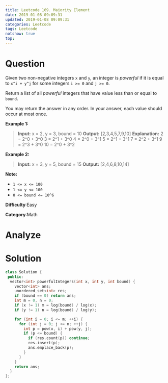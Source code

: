 ```yaml
---
title: Leetcode 169. Majority Element
date: 2019-01-08 09:09:31
updated: 2019-01-08 09:09:31
categories: Leetcode
tags: Leetcode
notshow: true
top:
---
```


# Question

Given two non-negative integers  `x`  and  `y`, an integer is  _powerful_ if it is equal to  `x^i + y^j` for some integers  `i >= 0`  and  `j >= 0`.

Return a list of all  _powerful_  integers that have value less than or equal to  `bound`.

You may return the answer in any order. In your answer, each value should occur at most once.

**Example 1:**

> **Input:** x = 2, y = 3, bound = 10
> **Output:** [2,3,4,5,7,9,10]
> **Explanation:**
> 2 = 2^0 + 3^0
> 3 = 2^1 + 3^0
> 4 = 2^0 + 3^1
> 5 = 2^1 + 3^1
> 7 = 2^2 + 3^1
> 9 = 2^3 + 3^0
> 10 = 2^0 + 3^2

**Example 2:**

> **Input:** x = 3, y = 5, bound = 15
> **Output:** [2,4,6,8,10,14]

**Note:**

- `1 <= x <= 100`
- `1 <= y <= 100`
- `0 <= bound <= 10^6`

**Difficulty**:Easy

**Category**:Math

<!-- more -->

# Analyze

# Solution

```cpp
class Solution {
 public:
  vector<int> powerfulIntegers(int x, int y, int bound) {
    vector<int> ans;
    unordered_set<int> res;
    if (bound == 0) return ans;
    int m = 0, n = 0;
    if (x != 1) m = log(bound) / log(x);
    if (y != 1) n = log(bound) / log(y);

    for (int i = 0; i <= m; ++i) {
      for (int j = 0; j <= n; ++j) {
        int p = pow(x, i) + pow(y, j);
        if (p <= bound) {
          if (res.count(p)) continue;
          res.insert(p);
          ans.emplace_back(p);
        }
      }
    }
    return ans;
  }
};
```